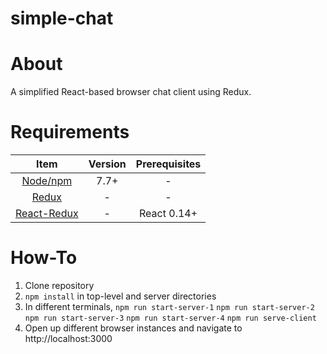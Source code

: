 # simple-chat

# About
A simplified React-based browser chat client using Redux.

# Requirements

|              Item                                                | Version  | Prerequisites |
|:----------------------------------------------------------------:|:--------:|:-------------:|
|  <a href = "https://nodejs.org/en/download/">Node/npm</a>         |   7.7+   |        -      |
|  <a href = "https://github.com/reduxjs/redux">Redux</a>           |    -     |        -      |
| <a href = "https://github.com/reduxjs/react-redux">React-Redux</a>|    -     |  React 0.14+  |


# How-To

1. Clone repository
2. ```npm install``` in top-level and server directories
3. In different terminals, ```npm run start-server-1``` ```npm run start-server-2``` ```npm run start-server-3``` ```npm run start-server-4``` ```npm run serve-client```
4. Open up different browser instances and navigate to http://localhost:3000
